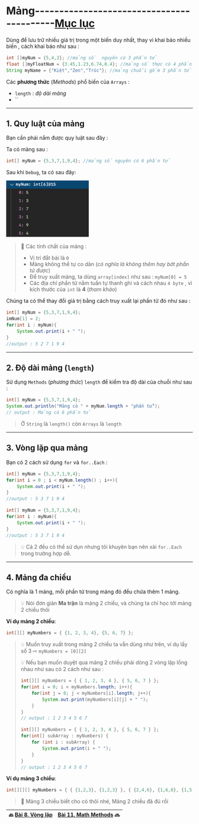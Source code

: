 # Mảng------------------------------------------[Mục lục](https://github.com/Zenfection/Java)

Dùng để lưu trữ nhiều giá trị trong một biến duy nhất, thay vì khai báo nhiều biến , cách khai báo như sau : 

```java
int []myNum = {5,4,2}; //mảng số  nguyên có 3 phần tử 
float []myFloatNum = {3.45,1.23,6.74,8.4}; //mảng số thực có 4 phần tử
String myName = {"Kiệt","Zen","Trúc"}; //mảng chuỗi gồm 3 phần tử
```

Các **phương thức** (*Methods*) phổ biến của `Arrays` :

- `length` : *độ dài mảng*
- ``

---

## 1. Quy luật của mảng

Bạn cần phải nắm được quy luật sau đây : 

Ta có mảng sau : 

```java
int[] myNum = {5,3,7,1,9,4}; //mảng số nguyên có 6 phần tử
```

Sau khi `Debug`, ta có sau đây: 

![Ảnh chụp Màn hình 2021-01-31 lúc 13.35.45.png](https://raw.githubusercontent.com/Zenfection/Image/master/2021/01/31-13-36-04-A%CC%89nh%20chu%CC%A3p%20Ma%CC%80n%20hi%CC%80nh%202021-01-31%20lu%CC%81c%2013.35.45.png)

> 🧨 Các tính chất của mảng : 
> 
> - Vị trí đắt bài là `0`
> - Mảng không thể tự co dãn (*có nghĩa là không thêm hay bớt phần tử được*)
> - Để truy xuất mảng, ta dùng `array[index]` như sau : `myNum[0] = 5`
> - Các địa chỉ phần tử nằm tuần tự thanh ghi và cách nhau `4 byte` , vì kích thước của `int` là **4** (*tham khảo*)

Chúng ta có thể thay đổi giá trị bằng cách truy xuất lại phần tử đó như sau : 

```java
int[] myNum = {5,3,7,1,9,4};
imNum[1] = 2;
for(int i : myNum){
    System.out.print(i + " ");
}
//output : 5 2 7 1 9 4
```

---

## 2. Độ dài mảng (`length`)

Sử dụng `Methods` (*phương thức*) `length` để kiểm tra độ dài của chuỗi như sau :

```java
int[] myNum = {5,3,7,1,9,4};
System.out.println("Mảng có " + myNum.length + "phần tử");
// output : Mảng có 6 phần tử
```

> Ở `String` là `length()` còn `Arrays` là `length`

---

## 3. Vòng lặp qua mảng

Bạn có 2 cách sử dụng `for` và `for..Each` : 

```java
int[] myNum = {5,3,7,1,9,4};
for(int i = 0 ; i < myNum.length() ; i++){
    System.out.print(i + " ");
}
//output : 5 3 7 1 9 4
```

```java
int[] myNum = {5,3,7,1,9,4};
for(int i : myNum){
    System.out.print(i + " ");
}
//output : 5 3 7 1 9 4
```

> 💡 Cả 2 đều có thể sử dụn nhưng tôi khuyên bạn nên xài `for..Each` trong trường hợp dễ.

---

## 4. Mảng đa chiều

Có nghĩa là 1 mảng, mỗi phần tử trong mảng đó đều chứa thêm 1 mảng.

> 💡 Nói đơn giản **Ma trận** là mảng 2 chiều, và chúng ta chỉ học tới mảng 2 chiều thôi

**Ví dụ mảng 2 chiều**: 

```java
int[][] myNumbers = { {1, 2, 3, 4}, {5, 6, 7} };
```

> 💡 Muốn truy xuất trong mảng 2 chiều ta vẫn dùng như trên, ví dụ lấy số 3 ⇨ `myNumbers = [0][2]`
> 
> 💡 Nếu bạn muốn duyệt qua mảng 2 chiều phải dòng 2 vòng lặp lồng nhau như sau có 2 cách như sau : 
> 
> ```java
> int[][] myNumbers = { { 1, 2, 3, 4 }, { 5, 6, 7 } };
> for(int i = 0; i < myNumbers.length; i++){
>     for(int j = 0; j < myNumbers[i].length; j++){
>         System.out.print(myNumbers[i][j] + " ");
>     }
> }
> // output : 1 2 3 4 5 6 7
> ```
> 
> ```java
> int[][] myNumbers = { { 1, 2, 3, 4 }, { 5, 6, 7 } };
> for(int[] subArray : myNumbers) {
>     for (int i : subArray) {
>         System.out.print(i + " ");
>     }
> }
> // output : 1 2 3 4 5 6 7
> ```

**Ví dụ mảng 3 chiều**: 

```java
int[][][] myNumbers = { { {1,2,3}, {1,2,3} }, { {2,4,6}, {1,6,8}, {1,5,7} } };
```

> 🚀 Mảng 3 chiều biết cho có thôi nhé, Mảng 2 chiều đã đủ rồi

| 🔙  [Bài 8. Vòng lặp](https://github.com/Zenfection/Java/blob/master/Java%20Basic/8.Vonglap.md) | [Bài 11. Math Methods](https://github.com/Zenfection/Java/blob/master/Java%20Basic/11.Math.md) 🔜 |
| --------------------------------------------------------------------------------------------- | ---------------------------------------------------------------------------------------------- |